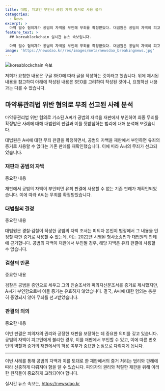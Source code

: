 ```yaml
---
title: 대법, 피고인 부인시 공범 자백 증거로 사용 불가
categories:
  - News
excerpt: >
  마약 밀수 혐의자가 공범의 자백을 부인해 무죄를 확정받았다. 대법원은 공범의 자백이 피고인의 부인으로 유죄 증거로 사용될 수 없다고 판결했다. A씨는 B씨로부터 돈을 받아 마약을 국내로 밀수한 혐의를 부인했으며, 이에 따라 1심과 2심에서 무죄가 선고됐다. 대법원은 검찰의 상고를 기각하면서 잘못이 없다고 판단했다. 이로써 공범의 부인이 무죄 판결에 영향을 미친 사례로 인정되었다.
feature_text: >
  ## koreablockchain 실시간 뉴스 속보입니다.

  마약 밀수 혐의자가 공범의 자백을 부인해 무죄를 확정받았다. 대법원은 공범의 자백이 피고인의 부인으로 유죄 증거로 사용될 수 없다고 판결했다. A씨는 B씨로부터 돈을 받아 마약을 국내로 밀수한 혐의를 부인했으며, 이에 따라 1심과 2심에서 무죄가 선고됐다. 대법원은 검찰의 상고를 기각하면서 잘못이 없다고 판단했다. 이로써 공범의 부인이 무죄 판결에 영향을 미친 사례로 인정되었다.
image: 'https://newsdao.kr/res/images/meta/newsdao_breakingnews.jpg'
---
```


<p><img src="https://newsdao.kr/res/images/meta/newsdao_breakingnews.jpg" alt="koreablockchain 속보" /></p>

<p>저희가 요청한 내용은 구글 SEO에 따라 글을 작성하는 것이라고 했습니다. 위에 제시된 내용을 참고하여 아래에 작성된 내용은 SEO를 고려하여 작성된 것이니, 요청하신 내용과는 다를 수 있습니다.</p>

<h2 data-ke-size="size26">마약류관리법 위반 혐의로 무죄 선고된 사례 분석</h2>

<p>마약류관리법 위반 혐의로 기소된 A씨가 공범의 자백을 재판에서 부인하여 최종 무죄를 확정받은 사례에 대해 대법원의 판결과 이를 뒷받침하는 법리에 대해 분석해 보겠습니다.</p>

<p data-ke-size="size16">대법원은 A씨에 대한 무죄 판결을 확정하면서, 공범의 자백을 재판에서 부인하면 유죄의 증거로 사용할 수 없다는 기존 판례를 재확인했습니다. 이에 따라 A씨의 무죄가 선고되었습니다.</p>

<h3 data-ke-size="size24">재판과 공범의 자백</h3>

<p>중요한 내용</p>

<p data-ke-size="size16">재판에서 공범의 자백이 부인되면 유죄 판결에 사용할 수 없는 기존 판례가 재확인되었습니다. 이에 따라 A씨는 무죄를 확정받았습니다.</p>

<h3 data-ke-size="size24">대법원의 결정</h3>

<p>중요한 내용</p>

<p data-ke-size="size16">대법원은 경찰·검찰이 작성한 공범의 자백 조서는 피의자 본인이 법정에서 그 내용을 인정할 때만 증거로 사용할 수 있는데, 이는 2022년 시행된 형사소송법과 대법원의 판례에 근거합니다. 공범의 자백이 재판에서 부인될 경우, 해당 자백은 유죄 판결에 사용할 수 없습니다.</p>

<h3 data-ke-size="size24">검찰의 반론</h3>

<p>중요한 내용</p>

<p data-ke-size="size16">검찰은 공범을 증인으로 세우고 그의 진술조서와 피의자신문조서를 증거로 제시했지만, A씨가 부인함으로써 이들 증거는 유효하지 않았습니다. 결국, A씨에 대한 혐의는 충분히 증명되지 않아 무죄를 선고받았습니다.</p>

<h3 data-ke-size="size24">판결의 의의</h3>

<p>중요한 내용</p>

<p data-ke-size="size16">이번 판결은 피의자의 권리와 공정한 재판을 보장하는 데 중요한 의미를 갖고 있습니다. 공범의 자백이 피고인에게 불리한 경우, 이를 재판에서 부인할 수 있고, 이에 따른 변호인의 역할과 증거의 재판에서의 허용 여부가 중요한 논점으로 다뤄지게 됩니다.</p>

<hr>

<p>이번 사례를 통해 공범의 자백과 이를 토대로 한 재판에서의 증거 처리는 법리와 판례에 따라 신중하게 다뤄져야 함을 알 수 있습니다. 피의자의 권리와 적절한 재판을 위해 이러한 원칙들이 중요하게 고려되어야 합니다.</p>
실시간 뉴스 속보는, <a href="https://newsdao.kr" rel="dofollow">https://newsdao.kr</a>


